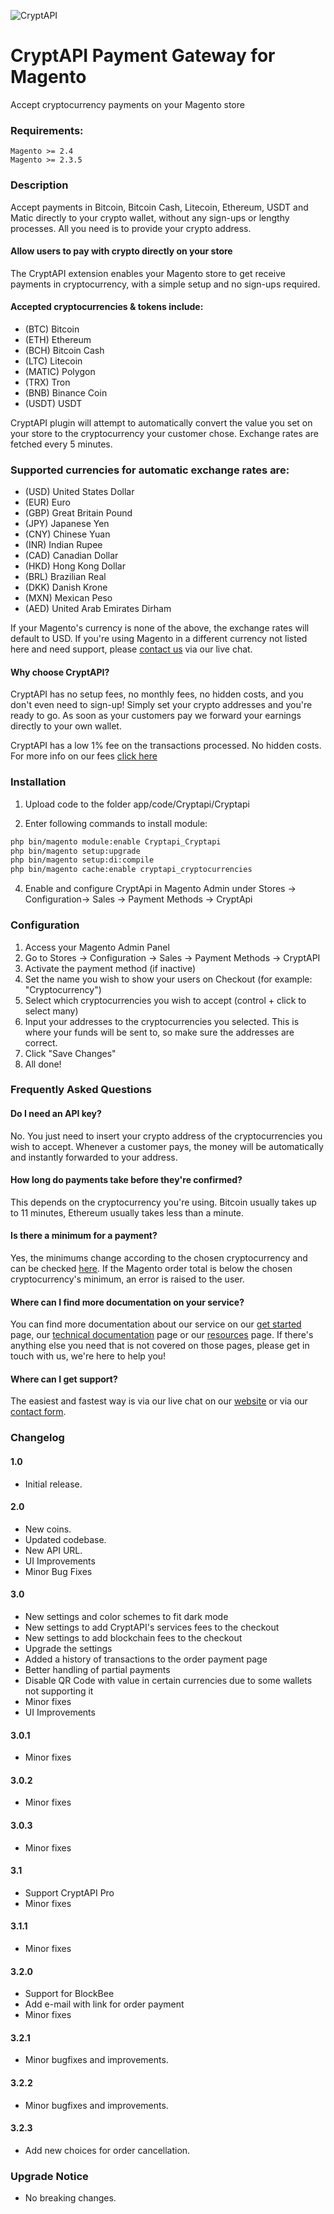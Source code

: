 ![CryptAPI](https://i.imgur.com/IfMAa7E.png)

# CryptAPI Payment Gateway for Magento
Accept cryptocurrency payments on your Magento store

### Requirements:

```
Magento >= 2.4
Magento >= 2.3.5
```

### Description

Accept payments in Bitcoin, Bitcoin Cash, Litecoin, Ethereum, USDT and Matic directly to your crypto wallet, without any sign-ups or lengthy processes.
All you need is to provide your crypto address.

#### Allow users to pay with crypto directly on your store

The CryptAPI extension enables your Magento store to get receive payments in cryptocurrency, with a simple setup and no sign-ups required.

#### Accepted cryptocurrencies & tokens include:

* (BTC) Bitcoin
* (ETH) Ethereum
* (BCH) Bitcoin Cash
* (LTC) Litecoin
* (MATIC) Polygon
* (TRX) Tron
* (BNB) Binance Coin
* (USDT) USDT

CryptAPI plugin will attempt to automatically convert the value you set on your store to the cryptocurrency your customer chose.
Exchange rates are fetched every 5 minutes.

### Supported currencies for automatic exchange rates are:

* (USD) United States Dollar
* (EUR) Euro
* (GBP) Great Britain Pound
* (JPY) Japanese Yen
* (CNY) Chinese Yuan
* (INR) Indian Rupee
* (CAD) Canadian Dollar
* (HKD) Hong Kong Dollar
* (BRL) Brazilian Real
* (DKK) Danish Krone
* (MXN) Mexican Peso
* (AED) United Arab Emirates Dirham

If your Magento's currency is none of the above, the exchange rates will default to USD.
If you're using Magento in a different currency not listed here and need support, please [contact us](https://cryptapi.io) via our live chat.

#### Why choose CryptAPI?

CryptAPI has no setup fees, no monthly fees, no hidden costs, and you don't even need to sign-up!
Simply set your crypto addresses and you're ready to go. As soon as your customers pay we forward your earnings directly to your own wallet.

CryptAPI has a low 1% fee on the transactions processed. No hidden costs.
For more info on our fees [click here](https://cryptapi.io/fees/)

### Installation

1. Upload code to the folder app/code/Cryptapi/Cryptapi

2. Enter following commands to install module:
```bash
php bin/magento module:enable Cryptapi_Cryptapi
php bin/magento setup:upgrade 
php bin/magento setup:di:compile 
php bin/magento cache:enable cryptapi_cryptocurrencies
```

4. Enable and configure CryptApi in Magento Admin under Stores -> Configuration-> Sales -> Payment Methods -> CryptApi


### Configuration


1. Access your Magento Admin Panel 
2. Go to Stores -> Configuration -> Sales -> Payment Methods -> CryptAPI 
3. Activate the payment method (if inactive) 
4. Set the name you wish to show your users on Checkout (for example: "Cryptocurrency") 
5. Select which cryptocurrencies you wish to accept (control + click to select many) 
6. Input your addresses to the cryptocurrencies you selected. This is where your funds will be sent to, so make sure the addresses are correct. 
7. Click "Save Changes" 
8. All done!

### Frequently Asked Questions

#### Do I need an API key?

No. You just need to insert your crypto address of the cryptocurrencies you wish to accept. Whenever a customer pays, the money will be automatically and instantly forwarded to your address.

#### How long do payments take before they're confirmed?

This depends on the cryptocurrency you're using. Bitcoin usually takes up to 11 minutes, Ethereum usually takes less than a minute.

#### Is there a minimum for a payment?

Yes, the minimums change according to the chosen cryptocurrency and can be checked [here](https://cryptapi.io/cryptocurrencies/).
If the Magento order total is below the chosen cryptocurrency's minimum, an error is raised to the user.

#### Where can I find more documentation on your service?

You can find more documentation about our service on our [get started](https://cryptapi.io/get-started) page, our [technical documentation](https://cryptapi.io/docs/) page or our [resources](https://cryptapi.io/resources/) page.
If there's anything else you need that is not covered on those pages, please get in touch with us, we're here to help you!

#### Where can I get support? 

The easiest and fastest way is via our live chat on our [website](https://cryptapi.io) or via our [contact form](https://cryptapi.io/contacts/).

### Changelog 

#### 1.0
* Initial release.

#### 2.0
* New coins.
* Updated codebase.
* New API URL.
* UI Improvements
* Minor Bug Fixes

#### 3.0
* New settings and color schemes to fit dark mode
* New settings to add CryptAPI's services fees to the checkout
* New settings to add blockchain fees to the checkout
* Upgrade the settings
* Added a history of transactions to the order payment page
* Better handling of partial payments
* Disable QR Code with value in certain currencies due to some wallets not supporting it
* Minor fixes
* UI Improvements

#### 3.0.1
* Minor fixes

#### 3.0.2
* Minor fixes

#### 3.0.3
* Minor fixes

#### 3.1
* Support CryptAPI Pro
* Minor fixes

#### 3.1.1
* Minor fixes

#### 3.2.0
* Support for BlockBee
* Add e-mail with link for order payment
* Minor fixes

#### 3.2.1
* Minor bugfixes and improvements.

#### 3.2.2
* Minor bugfixes and improvements.

#### 3.2.3
* Add new choices for order cancellation.

### Upgrade Notice
* No breaking changes.

